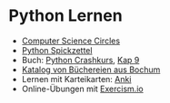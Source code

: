 # Python Lernen

- [Computer Science Circles](http://cscircles.cemc.uwaterloo.ca/de)
- [Python Spickzettel](http://cscircles.cemc.uwaterloo.ca/cheatsheet-de)
- Buch: [Python Crashkurs](https://www.dpunkt.de/buecher/12869/9783864904448-python-crashkurs.html), [Kap 9](https://tbseins-my.sharepoint.com/:b:/g/personal/bakera_tbs1_de/Ea8sZ9IOoqdHjoPhAEG6aNQBDG-ewVwvcWs0KeMPrzg3nQ?e=eKZaaQ)
- [Katalog von Büchereien aus Bochum](http://www.digibib.net/Digibib?LOCATION=BOBIB)
- Lernen mit Karteikarten: [Anki](https://apps.ankiweb.net)
- Online-Übungen mit [Exercism.io](https://exercism.io)
